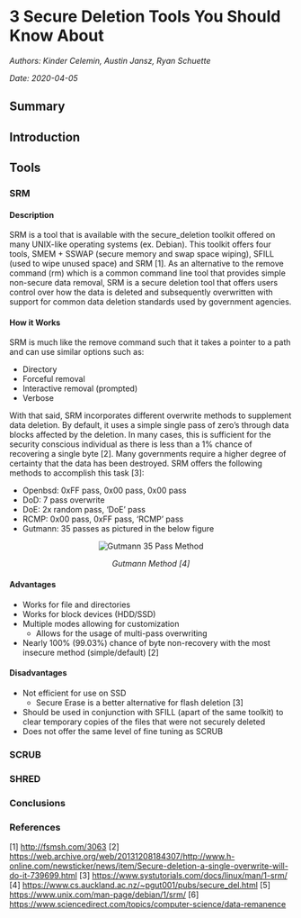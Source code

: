 # 3 Secure Deletion Tools You Should Know About

_Authors: Kinder Celemin, Austin Jansz, Ryan Schuette_

_Date: 2020-04-05_

## Summary

## Introduction

## Tools

### SRM

#### Description

SRM is a tool that is available with the secure_deletion toolkit offered on many UNIX-like operating systems (ex. Debian). This toolkit offers four tools, SMEM + SSWAP (secure memory and swap space wiping), SFILL (used to wipe unused space) and SRM [1]. As an alternative to the remove command (rm) which is a common command line tool that provides simple non-secure data removal, SRM is a secure deletion tool that offers users control over how the data is deleted and subsequently overwritten with support for common data deletion standards used by government agencies.

#### How it Works

SRM is much like the remove command such that it takes a pointer to a path and can use similar options such as:
- Directory
- Forceful removal
- Interactive removal (prompted)
- Verbose

With that said, SRM incorporates different overwrite methods to supplement data deletion. By default, it uses a simple single pass of zero’s through data blocks affected by the deletion. In many cases, this is sufficient for the security conscious individual as there is less than a 1% chance of recovering a single byte [2]. Many governments require a higher degree of certainty that the data has been destroyed. SRM offers the following methods to accomplish this task [3]:
- Openbsd: 0xFF pass, 0x00 pass, 0x00 pass
- DoD: 7 pass overwrite
- DoE: 2x random pass, ‘DoE’ pass
- RCMP: 0x00 pass, 0xFF pass, ‘RCMP’ pass
- Gutmann: 35 passes as pictured in the below figure

<center>
	<img src="https://austinjansz.me/images/gutmann_method.png" alt="Gutmann 35 Pass Method"/>
	<p><em>Gutmann Method [4]</em></p>
</center>

#### Advantages

- Works for file and directories
- Works for block devices (HDD/SSD)
- Multiple modes allowing for customization
	- Allows for the usage of multi-pass overwriting
- Nearly 100% (99.03%) chance of byte non-recovery with the most insecure method (simple/default) [2]

#### Disadvantages

- Not efficient for use on SSD
	- Secure Erase is a better alternative for flash deletion [3]
- Should be used in conjunction with SFILL (apart of the same toolkit) to clear temporary copies of the files that were not securely deleted
- Does not offer the same level of fine tuning as SCRUB

### SCRUB

### SHRED

### Conclusions

### References

[1] http://fsmsh.com/3063
[2] https://web.archive.org/web/20131208184307/http://www.h-online.com/newsticker/news/item/Secure-deletion-a-single-overwrite-will-do-it-739699.html
[3] https://www.systutorials.com/docs/linux/man/1-srm/
[4] https://www.cs.auckland.ac.nz/~pgut001/pubs/secure_del.html
[5] https://www.unix.com/man-page/debian/1/srm/
[6] https://www.sciencedirect.com/topics/computer-science/data-remanence



